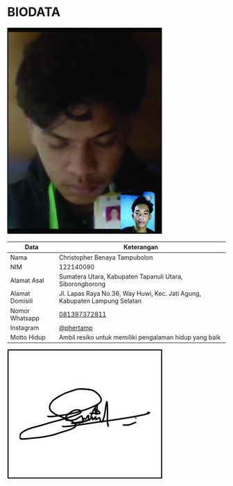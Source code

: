# BIODATA

![Foto](090_foto.jpg)

| Data            | Keterangan |
| --------------- | ------------- |
| Nama            | Christopher Benaya Tampubolon |
| NIM             | 122140090 |
| Alamat Asal     | Sumatera Utara, Kabupaten Tapanuli Utara, Siborongborong |
| Alamat Domisili | Jl. Lapas Raya No.36, Way Huwi, Kec. Jati Agung, Kabupaten Lampung Selatan |
| Nomor Whatsapp  | [081397372811](https://wa.me/+6281397372811) |
| Instagram       | [@phertamp](https://instagram.com/phertamp) |
| Motto Hidup     | Ambil resiko untuk memiliki pengalaman hidup yang baik |

![TTD](090_ttd.jpg)
